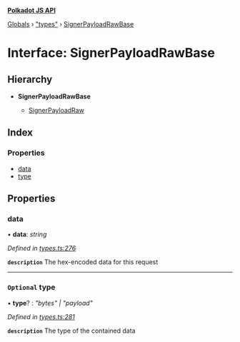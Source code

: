 **[Polkadot JS API](../README.md)**

[Globals](../globals.md) › [&quot;types&quot;](../modules/_types_.md) › [SignerPayloadRawBase](_types_.signerpayloadrawbase.md)

# Interface: SignerPayloadRawBase

## Hierarchy

* **SignerPayloadRawBase**

  * [SignerPayloadRaw](_types_.signerpayloadraw.md)

## Index

### Properties

* [data](_types_.signerpayloadrawbase.md#data)
* [type](_types_.signerpayloadrawbase.md#optional-type)

## Properties

###  data

• **data**: *string*

*Defined in [types.ts:276](https://github.com/polkadot-js/api/blob/564964a/packages/types/src/types.ts#L276)*

**`description`** The hex-encoded data for this request

___

### `Optional` type

• **type**? : *"bytes" | "payload"*

*Defined in [types.ts:281](https://github.com/polkadot-js/api/blob/564964a/packages/types/src/types.ts#L281)*

**`description`** The type of the contained data